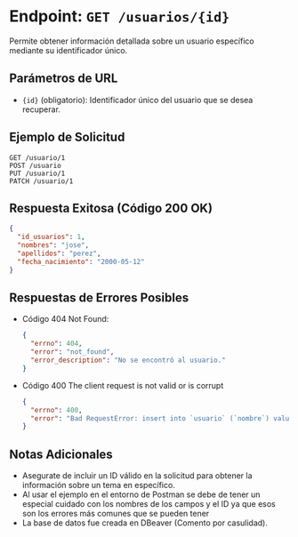 # Endpoint: `GET /usuarios/{id}`

Permite obtener información detallada sobre un usuario específico mediante su identificador único.

## Parámetros de URL
- `{id}` (obligatorio): Identificador único del usuario que se desea recuperar.

## Ejemplo de Solicitud
```http
GET /usuario/1
POST /usuario
PUT /usuario/1
PATCH /usuario/1
```

## Respuesta Exitosa (Código 200 OK)
```json
{
  "id_usuarios": 1,
  "nombres": "jose",
  "apellidos": "perez",
  "fecha_nacimiento": "2000-05-12"
}
```

## Respuestas de Errores Posibles
- Código 404 Not Found:

  ```json
  {
    "errno": 404,
    "error": "not_found",
    "error_description": "No se encontró al usuario."
  }
  ```

- Código 400 The client request is not valid or is corrupt
  ```json
  {
    "errno": 400,
    "error": "Bad RequestError: insert into `usuario` (`nombre`) values ('juan') - Unknown column 'nombre' in 'field list'"
  }
  ``` 

## Notas Adicionales

- Asegurate de incluir un ID válido en la solicitud para obtener la información
  sobre un tema en específico.
- Al usar el ejemplo en el entorno de Postman se debe de tener un especial cuidado con los nombres de los campos y el ID ya que esos son los errores más comunes que se pueden tener
- La base de datos fue creada en DBeaver (Comento por casulidad).